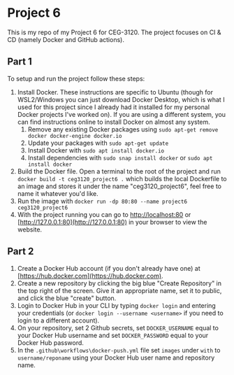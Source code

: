 # Project 6

This is my repo of my Project 6 for CEG-3120. The project focuses on CI & CD (namely Docker and GitHub actions).

## Part 1

To setup and run the project follow these steps:

  1. Install Docker. These instructions are specific to Ubuntu (though for WSL2/Windows you can just download Docker Desktop, which is what I used for this project since I already had it installed for my personal Docker projects I've worked on). If you are using a different system, you can find instructions online to install Docker on almost any system.
      1. Remove any existing Docker packages using `sudo apt-get remove docker docker-engine docker.io`
      2. Update your packages with `sudo apt-get update`
      3. Install Docker with `sudo apt install docker.io`
      4. Install dependencies with `sudo snap install docker` or `sudo apt install docker`
  2. Build the Docker file. Open a terminal to the root of the project and run `docker build -t ceg3120_project6 .` which builds the local Dockerfile to an image and stores it under the name "ceg3120_project6", feel free to name it whatever you'd like.
  3. Run the image with `docker run -dp 80:80 --name project6 ceg3120_project6`
  4. With the project running you can go to [http://localhost:80](http://localhost:80) or [http://127.0.0.1:80](http://127.0.0.1:80) in your browser to view the website.

## Part 2

1. Create a Docker Hub account (if you don't already have one) at [https://hub.docker.com](https://hub.docker.com).
2. Create a new repository by clicking the big blue "Create Repository" in the top right of the screen. Give it an appropriate name, set it to public, and click the blue "create" button.
3. Login to Docker Hub in your CLI by typing `docker login` and entering your credentials (or `docker login --username <username>` if you need to login to a different account).
4. On your repository, set 2 Github secrets, set `DOCKER_USERNAME` equal to your Docker Hub username and set `DOCKER_PASSWORD` equal to your Docker Hub password.
5. In the `.github\workflows\docker-push.yml` file set `images` under `with` to `username/reponame` using your Docker Hub user name and repository name.
